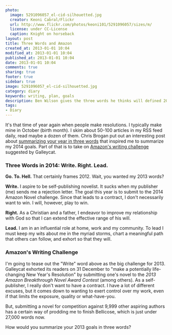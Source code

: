 ```yaml
---
photo:
  image: 5291096057_el-cid-silhouetted.jpg
  creator: Keoni Cabral/Flickr
  url: http://www.flickr.com/photos/keoni101/5291096057/sizes/m/
  license: under CC-License
  caption: Knight on horseback
layout: post
title: Three Words and Amazon
created_at: 2013-01-01 10:04
modified_at: 2013-01-01 10:04
published_at: 2013-01-01 10:04
date: 2013-01-01 10:04
comments: true
sharing: true
footer: true
sidebar: true
image: 5291096057_el-cid-silhouetted.jpg
category: diary
keywords: writing, plan, goals
description: Ben Wilson gives the three words he thinks will defined 2013.
tags:
- Diary
---
```


<!--Lead Paragraph-->
It's that time of year again when people make resolutions. I typically make mine in October (birth month). I skim about 50-100 articles in my RSS feed daily, read maybe a dozen of them. Chris Brogan put out an interesting post about [summarizing your year in three words](http://www.chrisbrogan.com/my-3-words-for-2013/) that inspired me to summarize my 2014 goals. Part of that is to take on  [Amazon's writing challenge](http://www.mediabistro.com/galleycat/how-to-submit-your-novel-in-the-new-year_b63061) suggested by Galleycat.

<!-- more -->
### Three Words in 2014: Write. Right. Lead. ###

**Go. To. Hell.** That certainly frames 2012. Wait, you wanted my 2013 words?

**Write.** I aspire to be self-publishing novelist. It sucks when my publisher (me) sends me a rejection letter. The goal
this year is to submit to the 2014 Amazon Novel challenge. Since that leads to a contract, I don't necessarily want to
win. I will, however, play to win.

**Right.** As a Christian and a father, I endeavor to improve my relationship
with God so that I can extend the effective range of his will.

**Lead.** I am in an influential role at home, work and my community. To lead I
must keep my wits about me in the myriad storms, chart a meaningful path that
others can follow, and exhort so that they will.

### Amazon's Writing Challenge ###

I'm going to tease out the "Write" word above as the big challenge for 2013.
Galleycat exhorted its readers on 31 December to "make a potentially life-
changing New Year's Resolution" by submitting one's novel to the *2013 Amazon
Breakthrough Novel Award Contest* (among others). As a self-publisher, I really
don't want to have a contract. I have a lot of different excuses, but it comes
down to wanting to exert control over my work, even if that limits the exposure,
quality or what-have-you.

But, submitting a novel for competition against 9,999 other aspiring authors has
a certain way of prodding me to finish Bellicose, which is just under 27,000
words now.

How would you summarize your 2013 goals in three words?
